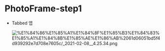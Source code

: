 # PhotoFrame-step1

- Tabbed 앱

    ![%E1%84%86%E1%85%A1%E1%84%8F%E1%85%B3%E1%84%83%E1%85%A1%E1%84%8B%E1%85%AE%E1%86%AB%2061d06051bd5f4d939292e7d708e7605c/_2021-02-08__4.25.34.png](%E1%84%86%E1%85%A1%E1%84%8F%E1%85%B3%E1%84%83%E1%85%A1%E1%84%8B%E1%85%AE%E1%86%AB%2061d06051bd5f4d939292e7d708e7605c/_2021-02-08__4.25.34.png)
